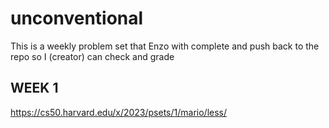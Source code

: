 # unconventional
This is a weekly problem set that Enzo with complete and push back to the repo so I (creator) can check and grade


WEEK 1
------

https://cs50.harvard.edu/x/2023/psets/1/mario/less/
